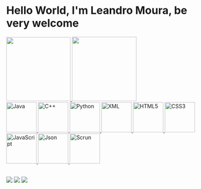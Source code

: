 # Hello World, I'm Leandro Moura, be very welcome

<table>
    <a href="https://github.com/leandromoura017">
    <img height="170em" src="https://github-readme-stats.vercel.app/api?username=leandromoura017&count_private=false&show_icons=true&theme=github_dark"/>
    <img height="171em" src="https://github-readme-stats.vercel.app/api/top-langs/?username=leandromoura017&layout=compact&show_icons=true&theme=github_dark"/>
  
   
 <div>
  <img src="https://img.icons8.com/?size=100&id=13679&format=png&color=000000" width="80" alt="Java"/>  
  <img src="https://img.icons8.com/?size=100&id=TpULddJc4gTh&format=png&color=000000" width="80" alt="C++"/>
  <img src="https://img.icons8.com/?size=100&id=l75OEUJkPAk4&format=png&color=000000" width="80" alt="Python"/>
    
  <img src="https://img.icons8.com/?size=100&id=blGkYcWG4gBk&format=png&color=000000" width="80" alt="XML"/>
  <img src="https://img.icons8.com/color/2x/html-5.png" width="80" alt="HTML5"/>
  <img src="https://img.icons8.com/color/2x/css3.png" width="80" alt="CSS3"/>
  <img src="https://img.icons8.com/?size=100&id=PXTY4q2Sq2lG&format=png&color=000000" width="80" alt="JavaScript"/>
  <img src="https://img.icons8.com/?size=100&id=SrDTEN0d3OPH&format=png&color=000000" width="80" alt="Json"/>
  <img src="https://img.icons8.com/?size=100&id=d9MaqNTok1pu&format=png&color=000000" width="80" alt="Scrun"/>
 </div>

</table>

<div> 
  <a href="https://www.instagram.com/leandro__moura/" target="_blank"><img src="https://img.shields.io/badge/-Instagram-%23E4405F?style=for-the-badge&logo=instagram&logoColor=white" target="_blank"></a>
  <a href = "mailto: leandromoura10052005@gmail.com"><img src="https://img.shields.io/badge/-Gmail-%23333?style=for-the-badge&logo=gmail&logoColor=white" target="_blank"></a>
  <a href="https://www.linkedin.com/in/leandro-moura-2325242b0/" target="_blank"><img src="https://img.shields.io/badge/-LinkedIn-%230077B5?style=for-the-badge&logo=linkedin&logoColor=white" target="_blank"></a> 
</div>
